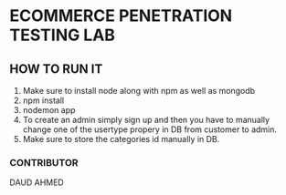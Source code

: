 # ECOMMERCE PENETRATION TESTING LAB

## HOW TO RUN IT

1. Make sure to install node along with npm as well as mongodb
2. npm install
3. nodemon app
4. To create an admin simply sign up and then you have to manually change one of the usertype propery in DB from customer to admin.
5. Make sure to store the categories id manually in DB.


### CONTRIBUTOR

DAUD AHMED
